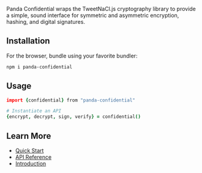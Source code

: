 Panda Confidential wraps the TweetNaCl.js cryptography library to provide a simple, sound interface for symmetric and asymmetric encryption, hashing, and digital signatures.

## Installation

For the browser, bundle using your favorite bundler:

```bash
npm i panda-confidential
```

## Usage

```coffeescript
import {confidential} from "panda-confidential"

# Instantiate an API
{encrypt, decrypt, sign, verify} = confidential()
```

## Learn More

- [Quick Start](./start)
- [API Reference](./api)
- [Introduction](./intro)
